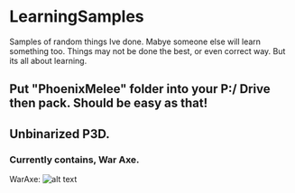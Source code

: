 # LearningSamples
Samples of random things Ive done. Mabye someone else will learn something too.
Things may not be done the best, or even correct way. But its all about learning.

## Put "PhoenixMelee" folder into your P:/ Drive then pack. Should be easy as that!
## Unbinarized P3D.

### Currently contains, War Axe.

WarAxe:
![alt text](https://i.imgur.com/JqXdR76.png "ObjectBuilderModel")
